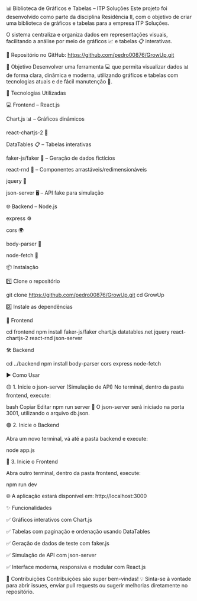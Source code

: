 📊 Biblioteca de Gráficos e Tabelas – ITP Soluções
Este projeto foi desenvolvido como parte da disciplina Residência II, com o objetivo de criar uma biblioteca de gráficos e tabelas para a empresa ITP Soluções.

O sistema centraliza e organiza dados em representações visuais, facilitando a análise por meio de gráficos 📈 e tabelas 📋 interativas.

🔗 Repositório no GitHub:
https://github.com/pedro00876/GrowUp.git

🎯 Objetivo
Desenvolver uma ferramenta 💻 que permita visualizar dados 📊 de forma clara, dinâmica e moderna, utilizando gráficos e tabelas com tecnologias atuais e de fácil manutenção 🚀.

🚀 Tecnologias Utilizadas

💻 Frontend – React.js

Chart.js 📊 – Gráficos dinâmicos


react-chartjs-2 🔁


DataTables 📋 – Tabelas interativas


faker-js/faker 🧪 – Geração de dados fictícios


react-rnd 🎯 – Componentes arrastáveis/redimensionáveis

jquery 🔧

json-server 🖥️ – API fake para simulação

🌐 Backend – Node.js

express ⚙️

cors 🌍

body-parser 🧩

node-fetch 🔗


📦 Instalação

1️⃣ Clone o repositório

git clone https://github.com/pedro00876/GrowUp.git
cd GrowUp


2️⃣ Instale as dependências

🧪 Frontend

cd frontend
npm install faker-js/faker chart.js datatables.net jquery react-chartjs-2 react-rnd json-server


🛠️ Backend

cd ../backend
npm install body-parser cors express node-fetch


▶️ Como Usar

🟡 1. Inicie o json-server (Simulação de API)
No terminal, dentro da pasta frontend, execute:

bash
Copiar
Editar
npm run server
📝 O json-server será iniciado na porta 3001, utilizando o arquivo db.json.


🟢 2. Inicie o Backend

Abra um novo terminal, vá até a pasta backend e execute:

node app.js


🔵 3. Inicie o Frontend

Abra outro terminal, dentro da pasta frontend, execute:

npm run dev

🌐 A aplicação estará disponível em: http://localhost:3000

✨ Funcionalidades

✅ Gráficos interativos com Chart.js

✅ Tabelas com paginação e ordenação usando DataTables

✅ Geração de dados de teste com faker.js

✅ Simulação de API com json-server

✅ Interface moderna, responsiva e modular com React.js


🤝 Contribuições
Contribuições são super bem-vindas! 💡
Sinta-se à vontade para abrir issues, enviar pull requests ou sugerir melhorias diretamente no repositório.

